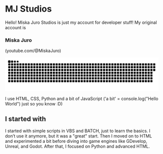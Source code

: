 # MJ Studios
Hello! Miska Juro Studios is just my account for developer stuff!
My original account is
### Miska Juro
(youtube.com/@MiskaJuro)

<p align="center">
 <img width="600" src="snake.svg" alt="snake"/>
</p>

I use HTML, CSS, Python and a bit of JavaScript ('a bit' = console.log("Hello World") just so you know :D)

## I started with
I started with simple scripts in VBS and BATCH, just to learn the basics.
I don’t use it anymore, but it was a "great" start.
Then I moved on to HTML and experimented a bit
before diving into game engines like GDevelop, Unreal, and Godot.
After that, I focused on Python and advanced HTML.
